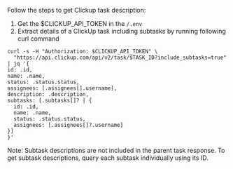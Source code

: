 Follow the steps to get Clickup task description:

1. Get the $CLICKUP_API_TOKEN in the `/.env`
2. Extract details of a ClickUp task including subtasks by running following curl command

```
curl -s -H "Authorization: $CLICKUP_API_TOKEN" \
  "https://api.clickup.com/api/v2/task/$TASK_ID?include_subtasks=true" | jq '{
id: .id,
name: .name,
status: .status.status,
assignees: [.assignees[].username],
description: .description,
subtasks: [.subtasks[]? | {
  id: .id,
  name: .name,
  status: .status.status,
  assignees: [.assignees[]?.username]
}]
}'
```

Note: Subtask descriptions are not included in the parent task response. To get subtask descriptions, query each subtask individually using its ID.
